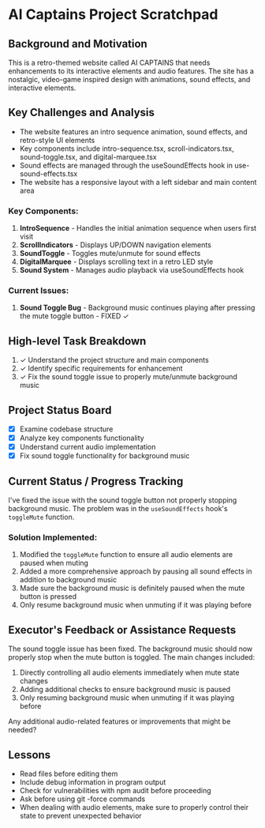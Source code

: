 # AI Captains Project Scratchpad

## Background and Motivation
This is a retro-themed website called AI CAPTAINS that needs enhancements to its interactive elements and audio features. The site has a nostalgic, video-game inspired design with animations, sound effects, and interactive elements.

## Key Challenges and Analysis
- The website features an intro sequence animation, sound effects, and retro-style UI elements
- Key components include intro-sequence.tsx, scroll-indicators.tsx, sound-toggle.tsx, and digital-marquee.tsx
- Sound effects are managed through the useSoundEffects hook in use-sound-effects.tsx
- The website has a responsive layout with a left sidebar and main content area

### Key Components:
1. **IntroSequence** - Handles the initial animation sequence when users first visit
2. **ScrollIndicators** - Displays UP/DOWN navigation elements
3. **SoundToggle** - Toggles mute/unmute for sound effects
4. **DigitalMarquee** - Displays scrolling text in a retro LED style
5. **Sound System** - Manages audio playback via useSoundEffects hook

### Current Issues:
1. **Sound Toggle Bug** - Background music continues playing after pressing the mute toggle button - FIXED ✓

## High-level Task Breakdown
1. ✓ Understand the project structure and main components
2. ✓ Identify specific requirements for enhancement
3. ✓ Fix the sound toggle issue to properly mute/unmute background music

## Project Status Board
- [x] Examine codebase structure
- [x] Analyze key components functionality
- [x] Understand current audio implementation
- [x] Fix sound toggle functionality for background music

## Current Status / Progress Tracking
I've fixed the issue with the sound toggle button not properly stopping background music. The problem was in the `useSoundEffects` hook's `toggleMute` function.

### Solution Implemented:
1. Modified the `toggleMute` function to ensure all audio elements are paused when muting
2. Added a more comprehensive approach by pausing all sound effects in addition to background music
3. Made sure the background music is definitely paused when the mute button is pressed
4. Only resume background music when unmuting if it was playing before

## Executor's Feedback or Assistance Requests
The sound toggle issue has been fixed. The background music should now properly stop when the mute button is toggled. The main changes included:

1. Directly controlling all audio elements immediately when mute state changes
2. Adding additional checks to ensure background music is paused
3. Only resuming background music when unmuting if it was playing before

Any additional audio-related features or improvements that might be needed?

## Lessons
- Read files before editing them
- Include debug information in program output
- Check for vulnerabilities with npm audit before proceeding
- Ask before using git -force commands
- When dealing with audio elements, make sure to properly control their state to prevent unexpected behavior 